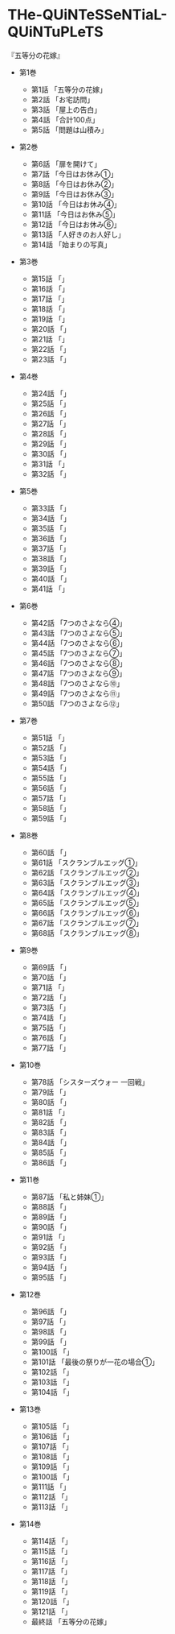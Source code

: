 # THe-QUiNTeSSeNTiaL-QUiNTuPLeTS

『五等分の花嫁』

- 第1巻

  - 第1話 「五等分の花嫁」
  - 第2話 「お宅訪問」
  - 第3話 「屋上の告白」
  - 第4話 「合計100点」
  - 第5話 「問題は山積み」

- 第2巻

  - 第6話 「扉を開けて」
  - 第7話 「今日はお休み①」
  - 第8話 「今日はお休み②」
  - 第9話 「今日はお休み③」
  - 第10話 「今日はお休み④」
  - 第11話 「今日はお休み⑤」
  - 第12話 「今日はお休み⑥」
  - 第13話 「人好きのお人好し」
  - 第14話 「始まりの写真」

- 第3巻

  - 第15話 「」
  - 第16話 「」
  - 第17話 「」
  - 第18話 「」
  - 第19話 「」
  - 第20話 「」
  - 第21話 「」
  - 第22話 「」
  - 第23話 「」
  
- 第4巻

  - 第24話 「」
  - 第25話 「」
  - 第26話 「」
  - 第27話 「」
  - 第28話 「」
  - 第29話 「」
  - 第30話 「」
  - 第31話 「」
  - 第32話 「」
  
- 第5巻

  - 第33話 「」
  - 第34話 「」
  - 第35話 「」
  - 第36話 「」
  - 第37話 「」
  - 第38話 「」
  - 第39話 「」
  - 第40話 「」
  - 第41話 「」
  
- 第6巻

  - 第42話 「7つのさよなら④」
  - 第43話 「7つのさよなら⑤」
  - 第44話 「7つのさよなら⑥」
  - 第45話 「7つのさよなら⑦」
  - 第46話 「7つのさよなら⑧」
  - 第47話 「7つのさよなら⑨」
  - 第48話 「7つのさよなら⑩」
  - 第49話 「7つのさよなら⑪」
  - 第50話 「7つのさよなら⑫」
  
- 第7巻

  - 第51話 「」
  - 第52話 「」
  - 第53話 「」
  - 第54話 「」
  - 第55話 「」
  - 第56話 「」
  - 第57話 「」
  - 第58話 「」
  - 第59話 「」
  
- 第8巻

  - 第60話 「」
  - 第61話 「スクランブルエッグ①」
  - 第62話 「スクランブルエッグ②」
  - 第63話 「スクランブルエッグ③」
  - 第64話 「スクランブルエッグ④」
  - 第65話 「スクランブルエッグ⑤」
  - 第66話 「スクランブルエッグ⑥」
  - 第67話 「スクランブルエッグ⑦」
  - 第68話 「スクランブルエッグ⑧」
  
- 第9巻

  - 第69話 「」
  - 第70話 「」
  - 第71話 「」
  - 第72話 「」
  - 第73話 「」
  - 第74話 「」
  - 第75話 「」
  - 第76話 「」
  - 第77話 「」
  
- 第10巻

  - 第78話 「シスターズウォー 一回戦」
  - 第79話 「」
  - 第80話 「」
  - 第81話 「」
  - 第82話 「」
  - 第83話 「」
  - 第84話 「」
  - 第85話 「」
  - 第86話 「」
  
- 第11巻

  - 第87話 「私と姉妹①」
  - 第88話 「」
  - 第89話 「」
  - 第90話 「」
  - 第91話 「」
  - 第92話 「」
  - 第93話 「」
  - 第94話 「」
  - 第95話 「」
  
- 第12巻

  - 第96話 「」
  - 第97話 「」
  - 第98話 「」
  - 第99話 「」
  - 第100話 「」
  - 第101話 「最後の祭りが一花の場合①」
  - 第102話 「」
  - 第103話 「」
  - 第104話 「」
  
- 第13巻

  - 第105話 「」
  - 第106話 「」
  - 第107話 「」
  - 第108話 「」
  - 第109話 「」
  - 第100話 「」
  - 第111話 「」
  - 第112話 「」
  - 第113話 「」
  
- 第14巻

  - 第114話 「」
  - 第115話 「」
  - 第116話 「」
  - 第117話 「」
  - 第118話 「」
  - 第119話 「」
  - 第120話 「」
  - 第121話 「」
  - 最終話 「五等分の花嫁」

